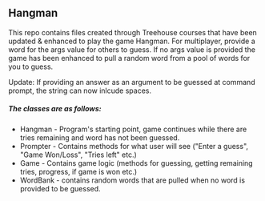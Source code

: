 ## **Hangman** ##

This repo contains files created through Treehouse courses that have been updated & enhanced to play the game Hangman. For multiplayer, provide a word for the args value for others to guess. If no args value is provided the game has been enhanced to pull a random word from a pool of words for you to guess.

Update: If providing an answer as an argument to be guessed at command prompt, the string can now inlcude spaces.

##### **The classes are as follows:** #####
* Hangman - Program's starting point, game continues while there are tries remaining and word has not been guessed.
* Prompter - Contains methods for what user will see ("Enter a guess", "Game Won/Loss", "Tries left" etc.)
* Game - Contains game logic (methods for guessing, getting remaining tries, progress, if game is won etc.)
* WordBank - contains random words that are pulled when no word is provided to be guessed.
